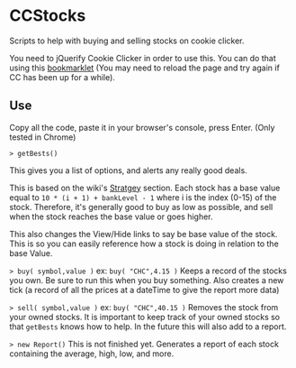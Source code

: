 # CCStocks

Scripts to help with buying and selling stocks on cookie clicker.

You need to jQuerify Cookie Clicker in order to use this. You can do that using this [bookmarklet](https://mreidsma.github.io/bookmarklets/jquerify.html) (You may need to reload the page and try again if CC has been up for a while).

## Use
Copy all the code, paste it in your browser's console, press Enter. (Only tested in Chrome)


`> getBests()`

This gives you a list of options, and alerts any really good deals.

This is based on the wiki's [Stratgey](https://cookieclicker.fandom.com/wiki/Stock_Market#Strategy) section. Each stock has a base value equal to `10 * (i + 1) + bankLevel - 1` where i is the index (0-15) of the stock. Therefore, it's generally good to buy as low as possible, and sell when the stock reaches the base value or goes higher.

This also changes the View/Hide links to say be base value of the stock. This is so you can easily reference how a stock is doing in relation to the base Value.

`> buy( symbol,value )`
ex: `buy( "CHC",4.15 )`
Keeps a record of the stocks you own. Be sure to run this when you buy something. Also creates a new tick (a record of all the prices at a dateTime to give the report more data)

`> sell( symbol,value )`
ex: `buy( "CHC",40.15 )`
Removes the stock from your owned stocks. It is important to keep track of your owned stocks so that `getBests` knows how to help. In the future this will also add to a report.

`> new Report()`
This is not finished yet. Generates a report of each stock containing the average, high, low, and more.
